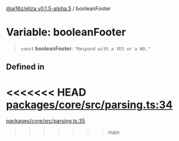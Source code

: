 [@ai16z/eliza v0.1.5-alpha.5](../index.md) / booleanFooter

# Variable: booleanFooter

> `const` **booleanFooter**: `"Respond with a YES or a NO."`

## Defined in

<<<<<<< HEAD
[packages/core/src/parsing.ts:34](https://github.com/konstantine25b/eliza/blob/main/packages/core/src/parsing.ts#L34)
=======
[packages/core/src/parsing.ts:35](https://github.com/ai16z/eliza/blob/main/packages/core/src/parsing.ts#L35)
>>>>>>> main
